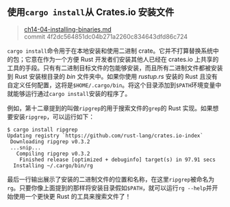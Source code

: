 ## 使用`cargo install`从 Crates.io 安装文件

> [ch14-04-installing-binaries.md](https://github.com/rust-lang/book/blob/master/second-edition/src/ch14-04-installing-binaries.md)
> <br>
> commit 4f2dc564851dc04b271a2260c834643dfd86c724

`cargo install`命令用于在本地安装和使用二进制 crate。它并不打算替换系统中的包；它意在作为一个方便 Rust 开发者们安装其他人已经在 crates.io 上共享的工具的手段。只有有二进制目标文件的包能够安装，而且所有二进制文件都被安装到 Rust 安装根目录的 *bin* 文件夹中。如果你使用 *rustup.rs* 安装的 Rust 且没有自定义任何配置，这将是`$HOME/.cargo/bin`。将这个目录添加到`$PATH`环境变量中就能够运行通过`cargo install`安装的程序了。

例如，第十二章提到的叫做`ripgrep`的用于搜索文件的`grep`的 Rust 实现。如果想要安装`ripgrep`，可以运行如下：

```
$ cargo install ripgrep
Updating registry `https://github.com/rust-lang/crates.io-index`
 Downloading ripgrep v0.3.2
 ...snip...
   Compiling ripgrep v0.3.2
    Finished release [optimized + debuginfo] target(s) in 97.91 secs
  Installing ~/.cargo/bin/rg
```

最后一行输出展示了安装的二进制文件的位置和名称，在这里`ripgrep`被命名为`rg`。只要你像上面提到的那样将安装目录假如`$PATH`，就可以运行`rg --help`并开始使用一个更快更 Rust 的工具来搜索文件了！